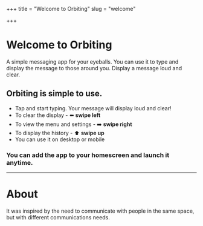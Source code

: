 +++
title = "Welcome to Orbiting"
slug = "welcome"

+++

# Welcome to Orbiting

A simple messaging app for your eyeballs. You can use it to type and display the message to those around you. Display a message loud and clear.

## Orbiting is simple to use.

- Tap and start typing. Your message will display loud and clear!
- To clear the display - ⬅️ **swipe left**
- To view the menu and settings - ➡️ **swipe right**
- To display the history - ⬆️ **swipe up**
- You can use it on desktop or mobile

### You can add the app to your homescreen and launch it anytime.

----

# About

It was inspired by the need to communicate with people in the same space, but with different communications needs.
